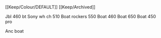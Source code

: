 [[Keep/Colour/DEFAULT]] [[Keep/Archived]] 

Jbl 460 bt
Sony wh ch 510
Boat rockers 550
Boat 460
Boat 650
Boat 450 pro

Anc boat

